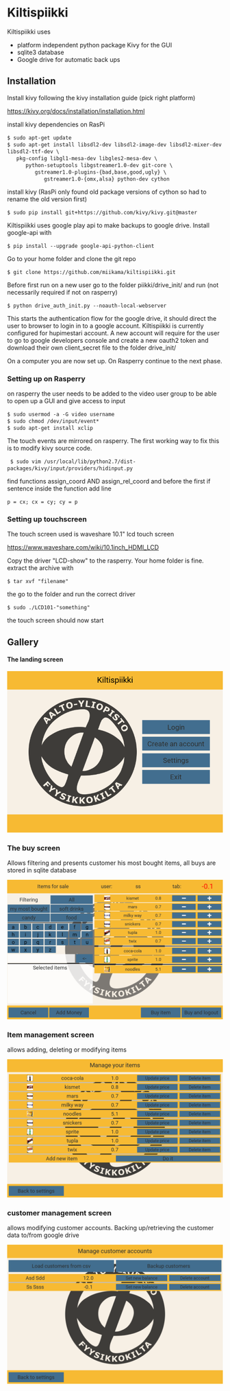 # Kiltispiikki


Kiltispiikki uses 


* platform independent python package <emph>Kivy</emph> for the GUI
* sqlite3 database 
* Google drive for automatic back ups


## Installation

Install kivy following the kivy installation guide (pick right platform) 

https://kivy.org/docs/installation/installation.html

install kivy dependencies on RasPi

```
$ sudo apt-get update
$ sudo apt-get install libsdl2-dev libsdl2-image-dev libsdl2-mixer-dev libsdl2-ttf-dev \
   pkg-config libgl1-mesa-dev libgles2-mesa-dev \
      python-setuptools libgstreamer1.0-dev git-core \
	     gstreamer1.0-plugins-{bad,base,good,ugly} \
		    gstreamer1.0-{omx,alsa} python-dev cython
```

install kivy (RasPi only found old package versions of cython so had to rename the old version first)

```
$ sudo pip install git+https://github.com/kivy/kivy.git@master
```

Kiltispiikki uses google play api to make backups to google drive. Install google-api with

```
$ pip install --upgrade google-api-python-client
```

Go to your home folder and clone the git repo

```
$ git clone https://github.com/miikama/kiltispiikki.git
```

Before first run on a new user go to the folder piikki/drive_init/ and run (not necessarily required if not on rasperry)

```
$ python drive_auth_init.py --noauth-local-webserver
```

This starts the authentication flow for the google drive, it should direct the user to browser to login in to a google account. Kiltispiikki is currently configured for hupimestari account. A new account will require for the user to go to google developers console and create a new oauth2 token and download their own client_secret file to the folder drive_init/

On a computer you are now set up. On Rasperry continue to the next phase.

### Setting up on Rasperry

on rasperry the user needs to be added to the video user group to be able to open up a GUI and give access to input

```
$ sudo usermod -a -G video username
$ sudo chmod /dev/input/event*
$ sudo apt-get install xclip
```

The touch events are mirrored on rasperry. The first working way to fix this is to modify kivy source code. 

```
 $ sudo vim /usr/local/lib/python2.7/dist-packages/kivy/input/providers/hidinput.py
```

find functions assign_coord AND assign_rel_coord and before the first if sentence inside the function add line

```
p = cx; cx = cy; cy = p

```




### Setting up touchscreen

The touch screen used is waveshare 10.1" lcd touch screen 

https://www.waveshare.com/wiki/10.1inch_HDMI_LCD

Copy the driver "LCD-show" to the rasperry. Your home folder is fine. extract the archive with

```
$ tar xvf "filename"
```

the go to the folder and run the correct driver 

```
$ sudo ./LCD101-"something"
```
the touch screen should now start





## Gallery

#### The landing screen

![png](infopics/landingscreen.png)

### The buy screen

Allows filtering and presents customer his most bought items, all buys are stored in sqlite database

![png](infopics/buyscreen.png)


### Item management screen

allows adding, deleting or modifying items

![png](infopics/itemmanscreen.png)

### customer management screen

allows modifying customer accounts. Backing up/retrieving the customer data to/from google drive

![png](infopics/cusmanscreen.png)



